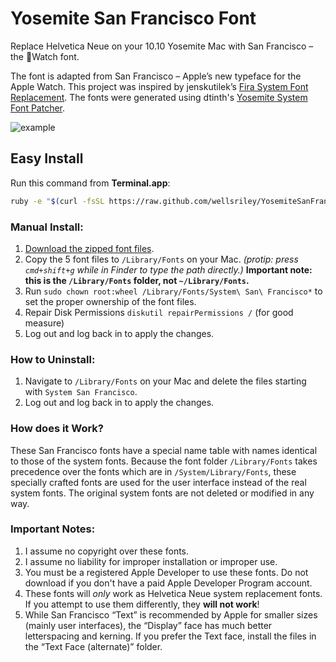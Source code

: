 # Yosemite San Francisco Font

Replace Helvetica Neue on your 10.10 Yosemite Mac with San Francisco – the Watch font.

The font is adapted from San Francisco – Apple’s new typeface for the Apple Watch. This project was inspired by jenskutilek’s [Fira System Font Replacement](https://github.com/jenskutilek/FiraSystemFontReplacement). The fonts were generated using dtinth's [Yosemite System Font Patcher](https://github.com/dtinth/YosemiteSystemFontPatcher).

![example](http://wellsosaur.us/Ybic/Example.png)

## Easy Install
Run this command from **Terminal.app**:
```bash
ruby -e "$(curl -fsSL https://raw.github.com/wellsriley/YosemiteSanFranciscoFont/master/install)"
```

### Manual Install:
1. [Download the zipped font files](https://github.com/wellsriley/YosemiteSanFranciscoFont/archive/master.zip).
2. Copy the 5 font files to `/Library/Fonts` on your Mac. *(protip: press `cmd+shift+g` while in Finder to type the path directly.)* **Important note: this is the `/Library/Fonts` folder, not `~/Library/Fonts`.**
3. Run `sudo chown root:wheel /Library/Fonts/System\ San\ Francisco*` to set the proper ownership of the font files.
4. Repair Disk Permissions `diskutil repairPermissions /` (for good measure)
5. Log out and log back in to apply the changes.

### How to Uninstall:
1. Navigate to `/Library/Fonts` on your Mac and delete the files starting with `System San Francisco`.
2. Log out and log back in to apply the changes.

### How does it Work?
These San Francisco fonts have a special name table with names identical to those of the system fonts. Because the font folder `/Library/Fonts` takes precedence over the fonts which are in `/System/Library/Fonts`, these specially crafted fonts are used for the user interface instead of the real system fonts. The original system fonts are not deleted or modified in any way.

### Important Notes:
1. I assume no copyright over these fonts.
2. I assume no liability for improper installation or improper use.
3. You must be a registered Apple Developer to use these fonts. Do not download if you don't have a paid Apple Developer Program account.
4. These fonts will *only* work as Helvetica Neue system replacement fonts. If you attempt to use them differently, they **will not work**!
5. While San Francisco “Text” is recommended by Apple for smaller sizes (mainly user interfaces), the “Display” face has much better letterspacing and kerning. If you prefer the Text face, install the files in the “Text Face (alternate)” folder.
